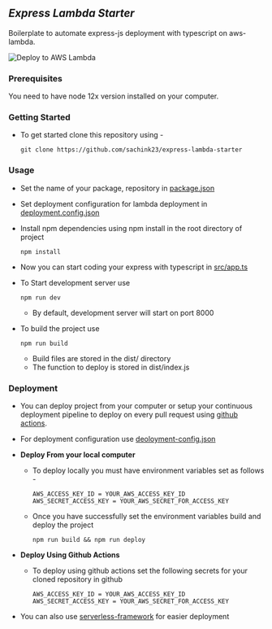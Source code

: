 _Express Lambda Starter_
---
Boilerplate to automate express-js deployment with typescript on aws-lambda.

![Deploy to AWS Lambda](https://github.com/sachink23/express-lambda-starter/workflows/Deploy%20to%20AWS%20Lambda/badge.svg)

### Prerequisites

You need to have node 12x version installed on your computer.

### Getting Started

-   To get started clone this repository using -

        git clone https://github.com/sachink23/express-lambda-starter
       


### Usage

-   Set the name of your package, repository in [package.json](package.json)
-   Set deployment configuration for lambda deployment in [deployment.config.json](deployment-config.json)

-   Install npm dependencies using npm install in the root directory of project

    ```
    npm install
    ```
-   Now you can start coding your express with typescript in [src/app.ts](src/app.ts)

-   To Start development server use

    ```
    npm run dev
    ```
    - By default, development server will start on port 8000
    
-   To build the project use 
    ```
    npm run build
    ```

    - Build files are stored in the dist/ directory
    - The function to deploy is stored in dist/index.js


### Deployment
-   You can deploy project from your computer or setup your continuous deployment pipeline to deploy on every pull request using [github actions](/.github/workflows/deploy-to-aws.yml).
-   For deployment configuration use [deoloyment-config.json](deployment-config.json)
-   **Deploy From your local computer**
    -   To deploy locally you must have environment variables set as follows -
        ````
        AWS_ACCESS_KEY_ID = YOUR_AWS_ACCESS_KEY_ID
        AWS_SECRET_ACCESS_KEY = YOUR_AWS_SECRET_FOR_ACCESS_KEY
        ````
    - Once you have successfully set the environment variables build and deploy the project
        ```
       npm run build && npm run deploy
        ```
        
-   **Deploy Using Github Actions**
    -   To deploy using github actions set the following secrets for your cloned repository in github
        
        ````
        AWS_ACCESS_KEY_ID = YOUR_AWS_ACCESS_KEY_ID
        AWS_SECRET_ACCESS_KEY = YOUR_AWS_SECRET_FOR_ACCESS_KEY
        ````
    
-   You can also use [serverless-framework](https://www.serverless.com/) for easier deployment

